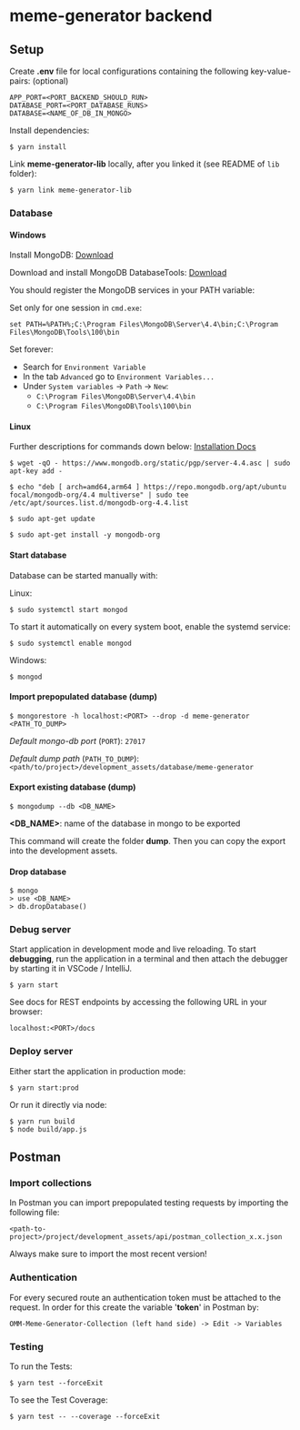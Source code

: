 # meme-generator backend

## Setup

Create **.env** file for local configurations containing the following key-value-pairs: (optional)

```
APP_PORT=<PORT_BACKEND_SHOULD_RUN>
DATABASE_PORT=<PORT_DATABASE_RUNS>
DATABASE=<NAME_OF_DB_IN_MONGO>
```

Install dependencies:

```
$ yarn install
```

Link **meme-generator-lib** locally, after you linked it (see README of `lib` folder):

```
$ yarn link meme-generator-lib
```

### Database

#### Windows

Install MongoDB:
[Download](https://www.mongodb.com/try/download/community)

Download and install MongoDB DatabaseTools:
[Download](https://www.mongodb.com/try/download/database-tools?tck=docs_databasetools)

You should register the MongoDB services in your PATH variable:

Set only for one session in `cmd.exe`:
```
set PATH=%PATH%;C:\Program Files\MongoDB\Server\4.4\bin;C:\Program Files\MongoDB\Tools\100\bin
```

Set forever:
- Search for `Environment Variable`
- In the tab `Advanced` go to `Environment Variables...`
- Under `System variables` → `Path` → `New`:
    - `C:\Program Files\MongoDB\Server\4.4\bin`
    - `C:\Program Files\MongoDB\Tools\100\bin`

#### Linux

Further descriptions for commands down below:
[Installation Docs](https://docs.mongodb.com/manual/tutorial/install-mongodb-on-ubuntu/)

```
$ wget -qO - https://www.mongodb.org/static/pgp/server-4.4.asc | sudo apt-key add -

$ echo "deb [ arch=amd64,arm64 ] https://repo.mongodb.org/apt/ubuntu focal/mongodb-org/4.4 multiverse" | sudo tee /etc/apt/sources.list.d/mongodb-org-4.4.list

$ sudo apt-get update

$ sudo apt-get install -y mongodb-org
```

#### Start database

Database can be started manually with:

Linux:

```
$ sudo systemctl start mongod
```

To start it automatically on every system boot, enable the systemd service:

```
$ sudo systemctl enable mongod
```

Windows:

```
$ mongod
```

#### Import prepopulated database (dump)

```
$ mongorestore -h localhost:<PORT> --drop -d meme-generator <PATH_TO_DUMP>
```

_Default mongo-db port_ (`PORT`): `27017`

_Default dump path_ (`PATH_TO_DUMP`): `<path/to/project>/development_assets/database/meme-generator`

#### Export existing database (dump)

```
$ mongodump --db <DB_NAME>
```

**<DB_NAME>**: name of the database in mongo to be exported

This command will create the folder **dump**. Then you can copy the export into the development assets.

#### Drop database

```
$ mongo
> use <DB_NAME>
> db.dropDatabase()
```

### Debug server

Start application in development mode and live reloading. To start **debugging**, run the application in a terminal and then attach the debugger by starting it in VSCode / IntelliJ.

```
$ yarn start
```

See docs for REST endpoints by accessing the following URL in your browser:

```
localhost:<PORT>/docs
```

### Deploy server

Either start the application in production mode:

```
$ yarn start:prod
```

Or run it directly via node:

```
$ yarn run build
$ node build/app.js
```

## Postman

### Import collections

In Postman you can import prepopulated testing requests by importing the following file:

```
<path-to-project>/project/development_assets/api/postman_collection_x.x.json
```

Always make sure to import the most recent version!

### Authentication

For every secured route an authentication token must be attached to the request. In order for this create the variable '**token**' in Postman by:

```
OMM-Meme-Generator-Collection (left hand side) -> Edit -> Variables
```
### Testing

To run the Tests:
```
$ yarn test --forceExit
```
To see the Test Coverage:
```
$ yarn test -- --coverage --forceExit
```
